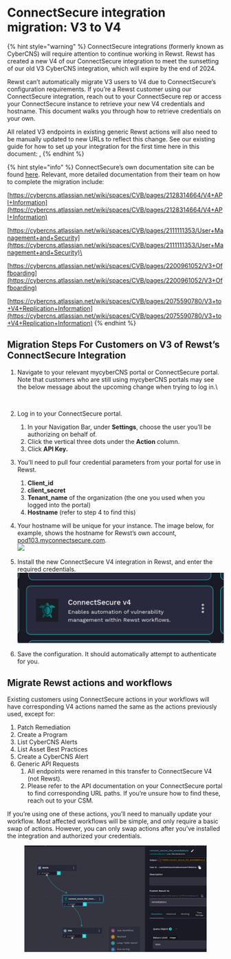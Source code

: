 # ConnectSecure integration migration: V3 to V4

{% hint style="warning" %}
ConnectSecure integrations (formerly known as CyberCNS) will require attention to continue working in Rewst. Rewst has created a new V4 of our ConnectSecure integration to meet the sunsetting of our old V3 CyberCNS integration, which will expire by the end of 2024.

Rewst can’t automatically migrate V3 users to V4 due to ConnectSecure’s configuration requirements. If you’re a Rewst customer using our ConnectSecure integration, reach out to your ConnectSecure rep or access your ConnectSecure instance to retrieve your new V4 credentials and hostname. This document walks you through how to retrieve credentials on your own.

All related V3 endpoints in existing generic Rewst actions will also need to be manually updated to new URLs to reflect this change. See our existing guide for how to set up your integration for the first time here in this document: [.](./ "mention")
{% endhint %}

{% hint style="info" %}
ConnectSecure’s own documentation site can be found [here](https://cybercns.atlassian.net/wiki/spaces/CVB/pages/2054029532/Documentation+Home). Relevant, more detailed documentation from their team on how to complete the migration include:

[https://cybercns.atlassian.net/wiki/spaces/CVB/pages/2128314664/V4+API+Information](https://cybercns.atlassian.net/wiki/spaces/CVB/pages/2128314664/V4+API+Information)

[https://cybercns.atlassian.net/wiki/spaces/CVB/pages/2111111353/User+Management+and+Security](https://cybercns.atlassian.net/wiki/spaces/CVB/pages/2111111353/User+Management+and+Security)\


[https://cybercns.atlassian.net/wiki/spaces/CVB/pages/2200961052/V3+Offboarding](https://cybercns.atlassian.net/wiki/spaces/CVB/pages/2200961052/V3+Offboarding)

[https://cybercns.atlassian.net/wiki/spaces/CVB/pages/2075590780/V3+to+V4+Replication+Information](https://cybercns.atlassian.net/wiki/spaces/CVB/pages/2075590780/V3+to+V4+Replication+Information)
{% endhint %}

## Migration Steps For Customers on V3 of Rewst’s ConnectSecure Integration

1.  Navigate to your relevant mycyberCNS portal or ConnectSecure portal. Note that customers who are still using mycyberCNS portals may see the below message about the upcoming change when trying to log in.\


    <figure><img src="../../../../../../.gitbook/assets/Screenshot 2024-12-02 at 3.05.38 PM.png" alt=""><figcaption></figcaption></figure>
2. Log in to your ConnectSecure portal.
   1. In your Navigation Bar, under **Settings**, choose the user you’ll be authorizing on behalf of.
   2. Click the vertical three dots under the **Action** column.
   3. Click **API Key.**
3. You’ll need to pull four credential parameters from your portal for use in Rewst.
   1. **Client\_id**&#x20;
   2. **client\_secret**&#x20;
   3. **Tenant\_name** of the organization (the one you used when you logged into the portal)
   4. **Hostname** (refer to step 4 to find this)
4. Your hostname will be unique for your instance. The image below, for example, shows the hostname for Rewst’s own account, [pod103.myconnectsecure.com](http://pod103.myconnectsecure.com/).\
   ![](<../../../../../../.gitbook/assets/Screenshot 2024-12-02 at 2.59.44 PM.png>)
5. Install the new ConnectSecure V4 integration in Rewst, and enter the required credentials.\
   ![](<../../../../../../.gitbook/assets/image (3) (1) (1) (1) (1).png>)
6. Save the configuration. It should automatically attempt to authenticate for you.

## Migrate Rewst actions and workflows

Existing customers using ConnectSecure actions in your workflows will have corresponding V4 actions named the same as the actions previously used, except for:

1. Patch Remediation
2. Create a Program
3. List CyberCNS Alerts
4. List Asset Best Practices
5. Create a CyberCNS Alert
6. Generic API Requests
   1. All endpoints were renamed in this transfer to ConnectSecure V4 (not Rewst).
   2. Please refer to the API documentation on your ConnectSecure portal to find corresponding URL paths. If you’re unsure how to find these, reach out to your CSM.

If you’re using one of these actions, you’ll need to manually update your workflow. Most affected workflows will be simple, and only require a basic swap of actions. However, you can only swap actions after you’ve installed the integration and authorized your credentials.

<figure><img src="../../../../../../.gitbook/assets/image (2) (2).png" alt=""><figcaption></figcaption></figure>

